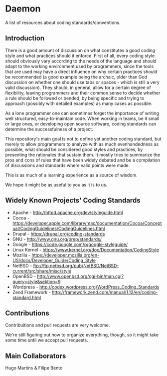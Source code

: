 Daemon
======

A list of resources about coding standards/conventions.


## Introduction


There is a good amount of discussion on what constitutes a good coding style and
what practices should it enforce.
First of all, every coding style should obviously vary according to the needs of the
language and should adapt to the working environment used by programmers, since the tools
that are used may have a direct influence on why certain practices should be recommended
(a good example being the archaic, older than God discussion on whether one should use
tabs or spaces - which is still a very valid discussion).
They should, in general, allow for a certain degree of flexibility, leaving programmers
and their common sense to decide whether a rule should be followed or bended, by being
specific and trying to approach (possibly with detailed examples) as many cases as
possible.

As a lone programmer one can sometimes forget the importance of writing well structured, 
easy-to-maintain code. When working in teams, be it small or large ones, or developing
open source software, coding standards can determine the successfulness of a project.

This repository's main goal is not to define yet another coding standard, but merely to
allow programmers to analyze with as much evenhandedness as possible, what should be
considered good styles and practices, by presenting the rationales that sustain them.
It mostly tries to summarize the pros and cons of rules that have been widely debated and
be a compilation of discussions and standards where valid points were made.

This is as much of a learning experience as a source of wisdom.

We hope it might be as useful to you as it is to us.


## Widely Known Projects' Coding Standards

* Apache - http://httpd.apache.org/dev/styleguide.html
* Cocoa - https://developer.apple.com/library/mac/documentation/Cocoa/Conceptual/CodingGuidelines/CodingGuidelines.html
* Drupal - https://drupal.org/coding-standards
* GNU - http://www.gnu.org/prep/standards/
* Google - https://code.google.com/p/google-styleguide/
* Linux Kernel - https://www.kernel.org/doc/Documentation/CodingStyle
* Mozilla - https://developer.mozilla.org/en-US/docs/Developer_Guide/Coding_Style
* NetBSD - ftp://ftp.netbsd.org/pub/NetBSD/NetBSD-current/src/share/misc/style
* OpenBSD - http://www.openbsd.org/cgi-bin/man.cgi?query=style&sektion=9
* Wordpress - http://codex.wordpress.org/WordPress_Coding_Standards
* Zend Framework - http://framework.zend.com/manual/1.12/en/coding-standard.html

## Contributions

Contribuitions and pull requests are very welcome.

We're still figuring out how to organize everything, though, so it might take some time until we accept pull requests.

## Main Collaborators
Hugo Martins & Filipe Bento
